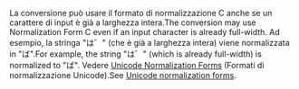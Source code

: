 <span data-ttu-id="46bff-101">La conversione può usare il formato di normalizzazione C anche se un carattere di input è già a larghezza intera.</span><span class="sxs-lookup"><span data-stu-id="46bff-101">The conversion may use Normalization Form C even if an input character is already full-width.</span></span> <span data-ttu-id="46bff-102">Ad esempio, la stringa "は゛" (che è già a larghezza intera) viene normalizzata in "ば".</span><span class="sxs-lookup"><span data-stu-id="46bff-102">For example, the string "は゛" (which is already full-width) is normalized to "ば".</span></span> <span data-ttu-id="46bff-103">Vedere [Unicode Normalization Forms](https://unicode.org/reports/tr15) (Formati di normalizzazione Unicode).</span><span class="sxs-lookup"><span data-stu-id="46bff-103">See [Unicode normalization forms](https://unicode.org/reports/tr15).</span></span>
